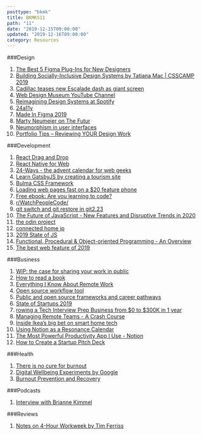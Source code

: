 ```yaml
---
posttype: "bkmk"
title: BKMKS11
path: "11"
date: "2019-12-15T09:00:00"
updated: "2019-12-16T09:00:00"
category: Resources
---
```

###Design
1. [The Best 5 Figma Plug-Ins for New Designers](https://www.rooki.design/articles/the-best-5-figma-plug-ins-for-new-designers)
1. [Building Socially-Inclusive Design Systems by Tatiana Mac | CSSCAMP 2019](https://www.youtube.com/watch?v=KxT0EwGrXWU)
1. [Cadillac teases new Escalade dash as giant screen](https://twitter.com/Cadillac/status/1206580232003751936)
1. [Web Design Museum YouTube Channel](https://www.youtube.com/channel/UCLdCQ9kNutdT7rCF6ZOrFNg/videos)
1. [Reimagining Design Systems at Spotify](https://spotify.design/articles/2019-12-16/reimagining-design-systems-at-spotify/)
1. [24a11y](http://www.24a11y.com/)
1. [Made In Figma 2019](https://www.figma.com/blog/made-in-figma-2019/)
1. [Marty Neumeier on The Futur](https://www.youtube.com/watch?v=dpZfNNYUZEc)
1. [Neumorphism in user interfaces](https://uxdesign.cc/neumorphism-in-user-interfaces-b47cef3bf3a6)
1. [Portfolio Tips – Reviewing YOUR Design Work](https://www.youtube.com/watch?v=VFAkgNpAVSo)

###Development
1. [React Drag and Drop](https://react-dnd.github.io/)
1. [React Native for Web](https://necolas.github.io/react-native-web)
1. [24-Ways - the advent calendar for web geeks](https://24ways.org/)
1. [Learn GatsbyJS by creating a tourism site](https://dev.to/nabendu82/learn-gatsbyjs-by-creating-a-tourism-site-10-bce)
1. [Bulma CSS Framework](https://bulma.io/)
1. [Loading web pages fast on a $20 feature phone](https://dev.to/addyosmani/loading-web-pages-fast-on-a-20-feature-phone-8h6)
1. [Free ebook: Are you learning to code?](https://ebook.welearncode.com/)
1. [r/WatchPeopleCode/](https://www.reddit.com/r/WatchPeopleCode/)
1. [git switch and git restore in git2.23](https://github.com/git/git/blob/master/Documentation/RelNotes/2.23.0.txt)
1. [The Future of JavaScript - New Features and Disruptive Trends in 2020](https://www.youtube.com/watch?v=f0DrPLKf6Ro)
1. [the odin project](https://www.theodinproject.com/)
1. [connected home ip](https://www.connectedhomeip.com/)
1. [2019 State of JS](https://2019.stateofjs.com/)
1. [Functional, Procedural & Object-oriented Programming - An Overview](https://www.youtube.com/watch?v=aoE-92Ac4zE)
1. [The best web feature of 2019](https://www.youtube.com/watch?v=Xtmp2HbSreQ)

###Business
1. [WIP: the case for sharing your work in public](https://nesslabs.com/work-in-public)
1. [How to read a book](https://nesslabs.com/how-to-read-a-book)
1. [Everything I Know About Remote Work](https://daverupert.com/2019/12/remote-work/)
1. [Open source workflow tool](https://n8n.io/)
1. [Public and open source frameworks and career pathways](https://www.progression.fyi/)
1. [State of Startups 2019](https://stateofstartups2019.firstround.com/)
1. [rowing a Tech Interview Prep Business from $0 to $300K in 1 year](https://www.indiehackers.com/interview/09d52744a4)
1. [Managing Remote Teams - A Crash Course](https://klinger.io/post/180989912140/managing-remote-teams-a-crash-course)
1. [Inside Ikea’s big bet on smart home tech](https://www.youtube.com/watch?v=L23JPc9h3nc)
1. [Using Notion as a Resonance Calendar](https://www.youtube.com/watch?v=lKYBB-Uw1IM)
1. [The Most Powerful Productivity App I Use - Notion](https://www.youtube.com/watch?v=m9S5I3pWz94)
1. [How to Create a Startup Pitch Deck](https://www.youtube.com/watch?v=Sgr9m8qxl5Q)


###Health
1. [There is no cure for burnout](https://elladawson.com/2019/11/18/there-is-no-cure-for-burnout/)
1. [Digital Wellbeing Experiments by Google](https://www.producthunt.com/posts/digital-wellbeing-experiments-by-google)
1. [Burnout Prevention and Recovery](https://www.youtube.com/playlist?list=PLinI31g4OKHja8K71v4p-HW15HDVN4lXN)

###Podcasts
1. [Interview with Brianne Kimmel](https://anchor.fm/square-one-conversations-with-the-best-in-business/episodes/E39-Brianne-Kimmel--Network-Leader-at-Village-Global-e33ut2)

###Reviews
1. [Notes on 4-Hour Workweek by Tim Ferriss](https://www.reddit.com/r/digitalnomad/comments/e8ygyp/the_4hour_work_week_by_timothy_ferriss_my_full/)
